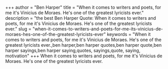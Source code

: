 +++
author = "Ben Harper"
title = "When it comes to writers and poets, for me it's Vinicius de Moraes. He's one of the greatest lyricists ever."
description = "the best Ben Harper Quote: When it comes to writers and poets, for me it's Vinicius de Moraes. He's one of the greatest lyricists ever."
slug = "when-it-comes-to-writers-and-poets-for-me-its-vinicius-de-moraes-hes-one-of-the-greatest-lyricists-ever"
keywords = "When it comes to writers and poets, for me it's Vinicius de Moraes. He's one of the greatest lyricists ever.,ben harper,ben harper quotes,ben harper quote,ben harper sayings,ben harper saying,quotes, sayings,quote, saying, motivation"
+++
When it comes to writers and poets, for me it's Vinicius de Moraes. He's one of the greatest lyricists ever.
